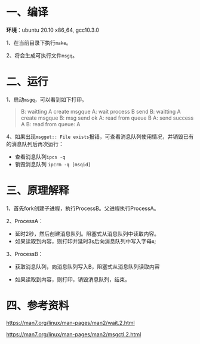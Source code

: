 # 一、编译

**环境**：ubuntu 20.10 x86_64, gcc10.3.0

1、在当前目录下执行`make`。

2、将会生成可执行文件`msgq`。

# 二、运行

1、启动`msgq`，可以看到如下打印。

> B: waitting A create msgque
> A: wait process B send
> B: waitting A create msgque
> B: msg send ok
> A: read from queue B
> A: send success A
> B: read from queue: A



4、如果出现`msgget:: File exists`报错，可查看消息队列使用情况，并销毁已有的消息队列后再次运行：

- 查看消息队列`ipcs -q`
- 销毁消息队列 `ipcrm -q [msqid]`

# 三、原理解释

1、首先fork创建子进程，执行ProcessB。父进程执行ProcessA。

2、ProcessA：

- 延时2秒，然后创建消息队列。阻塞式从消息队列中读取内容。
- 如果读取到内容，则打印并延时3s后向消息队列中写入字母`A`;

3、ProcessB：

- 获取消息队列，向消息队列写入B，阻塞式从消息队列读取内容

- 如果读取到内容，则打印，销毁消息队列，结束。

# 四、参考资料

https://man7.org/linux/man-pages/man2/wait.2.html

https://man7.org/linux/man-pages/man2/msgctl.2.html